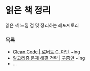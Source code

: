 읽은 책 정리
=========================

읽은 책 느낌 점 및 정리하는 레포지토리

### 목록

- [Clean Code | 로버트 C. 마틴](books/clean-code) ~ing
- [알고리즘 문제 해결 전략 | 구종만](books/알고리즘_문제_해결_전략) ~ing
- ...
